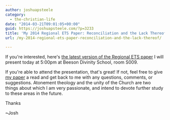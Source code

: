 ```yaml
---
author: joshuapsteele
category:
  - the-christian-life
date: "2014-03-21T09:01:05+00:00"
guid: https://joshuapsteele.com/?p=3233
title: 'My 2014 Regional ETS Paper: Reconciliation and the Lack Thereof'
url: /my-2014-regional-ets-paper-reconciliation-and-the-lack-thereof/

---
```

If you're interested, here's [the latest version of the Regional ETS paper](/wp-content/uploads/2014/03/steele-southeast-ets-2014-paper-final-presesntation-edit.pdf) I will present today at 5:00pm at Beeson Divinity School, room S009.

If you're able to attend the presentation, that's great! If not, feel free to give [my paper](/wp-content/uploads/2014/03/steele-southeast-ets-2014-paper-final-presesntation-edit.pdf) a read and get back to me with any questions, comments, or suggestions. Atonement theology and the unity of the Church are two things about which I am very passionate, and intend to devote further study to these areas in the future.

Thanks

~Josh
